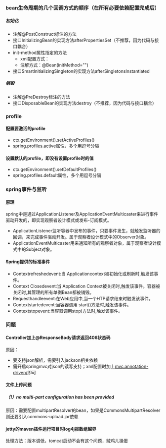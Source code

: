 ### bean生命周期的几个回调方式的顺序（在所有必要依赖配置完成后）
##### 初始化
- 注解@PostConstruct标注的方法
- 接口InitializingBean的实现方法afterPropertiesSet（不推荐，因为代码与接口耦合）
- init-method属性指定的方法
    - xml配置方式：<bean init-method="">
    - 注解方式：@Bean(initMethod="")
- 接口SmartInitializingSingleton的实现方法afterSingletonsInstantiated
##### 销毁
- 注解@PreDestroy标注的方法
- 接口DisposableBean的实现方法destroy（不推荐，因为代码与接口耦合）

### profile
#### 配置要激活的profile
- ctx.getEnvironment().setActiveProfiles()
- spring.profiles.active属性，多个用逗号分隔
#### 设置默认的profile，即没有设置profile时的值
- ctx.getEnvironment().setDefaultProfiles()
- spring.profiles.default属性，多个用逗号分隔

### spring事件与监听
#### 原理
spring中是通过ApplicationListener及ApplicationEventMulticaster来进行事件驱动开发的，即实现观察者设计模式或发布-订阅模式。
- ApplicationListener监听容器中发布的事件，只要事件发生，就触发监听器的回调，来完成事件驱动开发。属于观察者设计模式中的Observer对象。
- ApplicationEventMulticaster用来通知所有的观察者对象，属于观察者设计模式中的Subject对象。
#### Spring提供的标准事件
- Contextrefreshedevent:当 Applicationcontext被初始化或刷新时,触发该事件。
- Context Closedevent:当 Application Context被关闭时,触发该事件。容器被关闭时,其管理的所有单例Bean都被销毁。
- Requesthandleevent:在Web应用中,当一个HTP请求结東时触发该事件。
- Contextstartedevent:当容器调用 start()方法时,触发该事件。
- Contextstopevent:当容器调用stop)方法时,触发该事件。

### 问题
#### Controller加上@ResponseBody请求返回406状态码
原因：
- 要支持json解析，需要引入jackson相关依赖
- 需开启springmvc对json的读写支持；xml配置时加上<mvc:annotation-driven/>即可
#### 文件上传问题
##### （1）no multi-part configuration has been provided
原因：需要配置multipartResolver的bean，如果是CommonsMultipartResolver则还要引入commons-upload.jar依赖
#### jetty的maven插件运行项目时log4j报数组越界
处理方法：版本调低，tomcat启动不会有这个问题，贼鸡儿操蛋